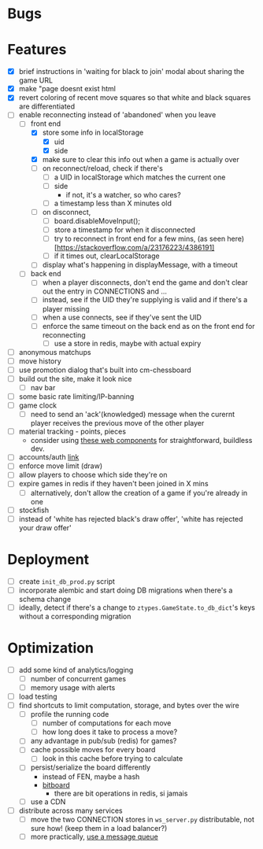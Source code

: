 # Bugs

# Features
- [x] brief instructions in 'waiting for black to join' modal about sharing the game URL
- [x] make "page doesnt exist html
- [x] revert coloring of recent move squares so that white and black squares are differentiated
- [ ] enable reconnecting instead of 'abandoned' when you leave
  - [ ] front end
    - [x] store some info in localStorage
      - [x] uid
      - [x] side
    - [x] make sure to clear this info out when a game is actually over
    - [ ] on reconnect/reload, check if there's
        - [ ] a UID in localStorage which matches the current one
        - [ ] side
          - if not, it's a watcher, so who cares?
        - [ ] a timestamp less than X minutes old
    - [ ] on disconnect,
        - [ ] board.disableMoveInput();
        - [ ] store a timestamp for when it disconnected
        - [ ] try to reconnect in front end for a few mins, (as seen here)[https://stackoverflow.com/a/23176223/4386191]
        - [ ] if it times out, clearLocalStorage
    - [ ] display what's happening in displayMessage, with a timeout

  - [ ] back end
    - [ ] when a player disconnects, don't end the game and don't clear out the entry in CONNECTIONS and ...
    - [ ] instead, see if the UID they're supplying is valid and if there's a player missing
    - [ ] when a use connects, see if they've sent the UID 
    - [ ] enforce the same timeout on the back end as on the front end for reconnecting
      - [ ] use a store in redis, maybe with actual expiry
- [ ] anonymous matchups
- [ ] move history
- [ ] use promotion dialog that's built into cm-chessboard
- [ ] build out the site, make it look nice
  - [ ] nav bar
- [ ] some basic rate limiting/IP-banning
- [ ] game clock
  - [ ] need to send an 'ack'(knowledged) message when the curernt player receives the previous move of the other player
- [ ] material tracking - points, pieces
  - consider using [these web components](https://shoelace.style/) for straightforward, buildless dev.
- [ ] accounts/auth [link](https://websockets.readthedocs.io/en/10.4/topics/authentication.html#sending-credentials)
- [ ] enforce move limit (draw)
- [ ] allow players to choose which side they're on
- [ ] expire games in redis if they haven't been joined in X mins
  - [ ] alternatively, don't allow the creation of a game if you're already in one
- [ ] stockfish
- [ ] instead of 'white has rejected black's draw offer', 'white has rejected your draw offer'

# Deployment
- [ ] create `init_db_prod.py` script 
- [ ] incorporate alembic and start doing DB migrations when there's a schema change
- [ ] ideally, detect if there's a change to `ztypes.GameState.to_db_dict`'s keys without a corresponding migration

# Optimization
- [ ] add some kind of analytics/logging
  - [ ] number of concurrent games
  - [ ] memory usage with alerts
- [ ] load testing
- [ ] find shortcuts to limit computation, storage, and bytes over the wire
  - [ ] profile the running code
    - [ ] number of computations for each move
    - [ ] how long does it take to process a move?
  - [ ] any advantage in pub/sub (redis) for games?
  - [ ] cache possible moves for every board
    - [ ] look in this cache before trying to calculate
  - [ ] persist/serialize the board differently
    - instead of FEN, maybe a hash
    - [bitboard](https://blog.devgenius.io/improve-as-a-software-engineer-by-writing-a-chess-engine-c360109371aa)
      - there are bit operations in redis, si jamais
  - [ ] use a CDN
- [ ] distribute across many services
  - [ ] move the two CONNECTION stores in `ws_server.py` distributable, not sure how! (keep them in a load balancer?)
  - [ ] more practically, [use a message queue](https://stackoverflow.com/a/44428469)
